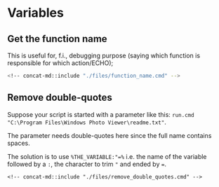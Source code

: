 # Variables

<!-- concat-md::csv "./files/variables.csv" -->

## Get the function name

This is useful for, f.i., debugging purpose (saying which function is responsible for which action/ECHO);

```bash
<!-- concat-md::include "./files/function_name.cmd" -->
```

## Remove double-quotes

Suppose your script is started with a parameter like this: `run.cmd "C:\Program Files\Windows Photo Viewer\readme.txt"`.

The parameter needs double-quotes here since the full name contains spaces.

The solution is to use `%THE_VARIABLE:"=%` i.e. the name of the variable followed by a `:`, the character to trim `"` and ended by `=`.

```batch
<!-- concat-md::include "./files/remove_double_quotes.cmd" -->
```
